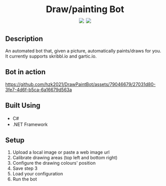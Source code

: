 <div align=center>
	<h1>Draw/painting Bot
	<br>
		<img src="https://img.shields.io/static/v1?label=&message=CSharp&color=239120&style=for-the-badge&logo=csharp&logoColor=white&logoWidth=&labelColor=&link=">
		<img src="https://img.shields.io/static/v1?label=&message=.framework&color=512BD4&style=for-the-badge&logo=.net&logoColor=white&logoWidth=&labelColor=&link=">
		<br>
	</h1>
</div>

## Description

An automated bot that, given a picture, automatically paints/draws for you. It currently supports skribbl.io and gartic.io.

## Bot in action
https://github.com/hzk2021/DrawPaintBot/assets/79046679/27031d80-3fe7-4d6f-b5ca-6a16679d563a


## Built Using

- C# <img height="16" width="16" src="https://cdn.simpleicons.org/csharp" />
- .NET Framework <img height="16" width="16" src="https://cdn.simpleicons.org/.net" />

## Setup

1. Upload a local image or paste a web image url
2. Calibrate drawing areas (top left and bottom right)
3. Configure the drawing colours' position
4. Save step 3
5. Load your configuration
6. Run the bot
